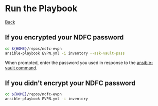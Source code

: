 # Run the Playbook

[Back](/docs/ansible/EVPN_Main.md)

## If you encrypted your NDFC password

```bash
cd ${HOME}/repos/ndfc-evpn
ansible-playbook EVPN.yml -i inventory --ask-vault-pass 
```

When prompted, enter the password you used in response to the [ansible-vault command](/docs/ansible/ansible_group_vars.md).

## If you didn't encrypt your NDFC password

```bash
cd ${HOME}/repos/ndfc-evpn
ansible-playbook EVPN.yml -i inventory
```
